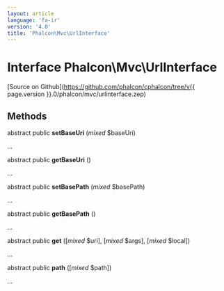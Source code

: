 ```yaml
---
layout: article
language: 'fa-ir'
version: '4.0'
title: 'Phalcon\Mvc\UrlInterface'
---
```

# Interface **Phalcon\Mvc\UrlInterface**

[Source on Github](https://github.com/phalcon/cphalcon/tree/v{{ page.version }}.0/phalcon/mvc/urlinterface.zep)

## Methods

abstract public **setBaseUri** (*mixed* $baseUri)

...

abstract public **getBaseUri** ()

...

abstract public **setBasePath** (*mixed* $basePath)

...

abstract public **getBasePath** ()

...

abstract public **get** ([*mixed* $uri], [*mixed* $args], [*mixed* $local])

...

abstract public **path** ([*mixed* $path])

...